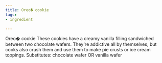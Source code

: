 ```yaml
---
title: Oreo� cookie
tags:
- ingredient

---
```

Oreo� cookie These cookies have a creamy vanilla filling sandwiched between two chocolate wafers. They're addictive all by themselves, but cooks also crush them and use them to make pie crusts or ice cream toppings. Substitutes: chocolate wafer OR vanilla wafer
